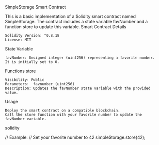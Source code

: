 SimpleStorage Smart Contract

This is a basic implementation of a Solidity smart contract named SimpleStorage. The contract includes a state variable favNumber and a function store to update this variable.
Smart Contract Details

    Solidity Version: ^0.8.18
    License: MIT

State Variable

    favNumber: Unsigned integer (uint256) representing a favorite number. It is initially set to 0.

Functions
store

    Visibility: Public
    Parameters: _favnumber (uint256)
    Description: Updates the favNumber state variable with the provided value.

Usage

    Deploy the smart contract on a compatible blockchain.
    Call the store function with your favorite number to update the favNumber variable.

solidity

// Example:
// Set your favorite number to 42
simpleStorage.store(42);
